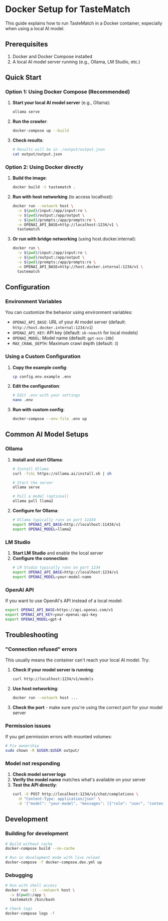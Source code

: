 # Docker Setup for TasteMatch

This guide explains how to run TasteMatch in a Docker container, especially when using a local AI model.

## Prerequisites

1. Docker and Docker Compose installed
2. A local AI model server running (e.g., Ollama, LM Studio, etc.)

## Quick Start

### Option 1: Using Docker Compose (Recommended)

1. **Start your local AI model server** (e.g., Ollama):
   ```bash
   ollama serve
   ```

2. **Run the crawler**:
   ```bash
   docker-compose up --build
   ```

3. **Check results**:
   ```bash
   # Results will be in ./output/output.json
   cat output/output.json
   ```

### Option 2: Using Docker directly

1. **Build the image**:
   ```bash
   docker build -t tastematch .
   ```

2. **Run with host networking** (to access localhost):
   ```bash
   docker run --network host \
     -v $(pwd)/input:/app/input:ro \
     -v $(pwd)/output:/app/output \
     -v $(pwd)/prompts:/app/prompts:ro \
     -e OPENAI_API_BASE=http://localhost:1234/v1 \
     tastematch
   ```

3. **Or run with bridge networking** (using host.docker.internal):
   ```bash
   docker run \
     -v $(pwd)/input:/app/input:ro \
     -v $(pwd)/output:/app/output \
     -v $(pwd)/prompts:/app/prompts:ro \
     -e OPENAI_API_BASE=http://host.docker.internal:1234/v1 \
     tastematch
   ```

## Configuration

### Environment Variables

You can customize the behavior using environment variables:

- `OPENAI_API_BASE`: URL of your AI model server (default: `http://host.docker.internal:1234/v1`)
- `OPENAI_API_KEY`: API key (default: `sk-noauth` for local models)
- `OPENAI_MODEL`: Model name (default: `gpt-oss-20b`)
- `MAX_CRAWL_DEPTH`: Maximum crawl depth (default: `3`)

### Using a Custom Configuration

1. **Copy the example config**:
   ```bash
   cp config.env.example .env
   ```

2. **Edit the configuration**:
   ```bash
   # Edit .env with your settings
   nano .env
   ```

3. **Run with custom config**:
   ```bash
   docker-compose --env-file .env up
   ```

## Common AI Model Setups

### Ollama

1. **Install and start Ollama**:
   ```bash
   # Install Ollama
   curl -fsSL https://ollama.ai/install.sh | sh
   
   # Start the server
   ollama serve
   
   # Pull a model (optional)
   ollama pull llama2
   ```

2. **Configure for Ollama**:
   ```bash
   # Ollama typically runs on port 11434
   export OPENAI_API_BASE=http://localhost:11434/v1
   export OPENAI_MODEL=llama2
   ```

### LM Studio

1. **Start LM Studio** and enable the local server
2. **Configure the connection**:
   ```bash
   # LM Studio typically runs on port 1234
   export OPENAI_API_BASE=http://localhost:1234/v1
   export OPENAI_MODEL=your-model-name
   ```

### OpenAI API

If you want to use OpenAI's API instead of a local model:

```bash
export OPENAI_API_BASE=https://api.openai.com/v1
export OPENAI_API_KEY=your-openai-api-key
export OPENAI_MODEL=gpt-4
```

## Troubleshooting

### "Connection refused" errors

This usually means the container can't reach your local AI model. Try:

1. **Check if your model server is running**:
   ```bash
   curl http://localhost:1234/v1/models
   ```

2. **Use host networking**:
   ```bash
   docker run --network host ...
   ```

3. **Check the port** - make sure you're using the correct port for your model server

### Permission issues

If you get permission errors with mounted volumes:

```bash
# Fix ownership
sudo chown -R $USER:$USER output/
```

### Model not responding

1. **Check model server logs**
2. **Verify the model name** matches what's available on your server
3. **Test the API directly**:
   ```bash
   curl -X POST http://localhost:1234/v1/chat/completions \
     -H "Content-Type: application/json" \
     -d '{"model": "your-model", "messages": [{"role": "user", "content": "Hello"}]}'
   ```

## Development

### Building for development

```bash
# Build without cache
docker-compose build --no-cache

# Run in development mode with live reload
docker-compose -f docker-compose.dev.yml up
```

### Debugging

```bash
# Run with shell access
docker run -it --network host \
  -v $(pwd):/app \
  tastematch /bin/bash

# Check logs
docker-compose logs -f
```
